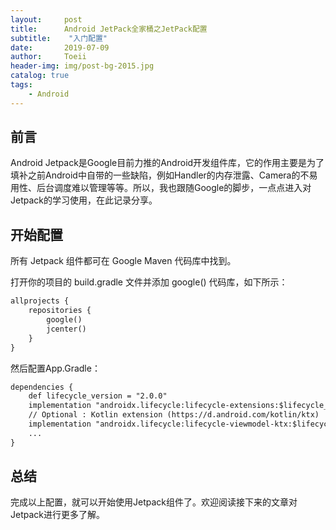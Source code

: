 ```yaml
---
layout:     post
title:      Android JetPack全家桶之JetPack配置
subtitle:    "入门配置"
date:       2019-07-09
author:     Toeii
header-img: img/post-bg-2015.jpg
catalog: true
tags:
    - Android
---
```



## 前言

Android Jetpack是Google目前力推的Android开发组件库，它的作用主要是为了填补之前Android中自带的一些缺陷，例如Handler的内存泄露、Camera的不易用性、后台调度难以管理等等。所以，我也跟随Google的脚步，一点点进入对Jetpack的学习使用，在此记录分享。

## 开始配置

所有 Jetpack 组件都可在 Google Maven 代码库中找到。

打开你的项目的 build.gradle 文件并添加 google() 代码库，如下所示：

```XML
allprojects {
    repositories {
        google()
        jcenter()
    }
}
```

然后配置App.Gradle：

```XML
dependencies {
    def lifecycle_version = "2.0.0"
    implementation "androidx.lifecycle:lifecycle-extensions:$lifecycle_version"
    // Optional : Kotlin extension (https://d.android.com/kotlin/ktx)
    implementation "androidx.lifecycle:lifecycle-viewmodel-ktx:$lifecycle_version"
    ...
}
```

## 总结

完成以上配置，就可以开始使用Jetpack组件了。欢迎阅读接下来的文章对Jetpack进行更多了解。



